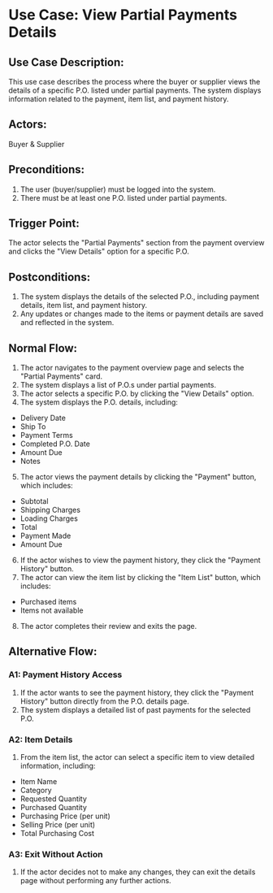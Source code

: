 ﻿# **Use Case: View Partial Payments Details**
## **Use Case Description:**
This use case describes the process where the buyer or supplier views the details of a specific P.O. listed under partial payments. The system displays information related to the payment, item list, and payment history.
## **Actors:**
Buyer & Supplier
## **Preconditions:**
1. The user (buyer/supplier) must be logged into the system.
2. There must be at least one P.O. listed under partial payments.
## **Trigger Point:**
The actor selects the "Partial Payments" section from the payment overview and clicks the "View Details" option for a specific P.O.
## **Postconditions:**
1. The system displays the details of the selected P.O., including payment details, item list, and payment history.
2. Any updates or changes made to the items or payment details are saved and reflected in the system.
## **Normal Flow:**
1. The actor navigates to the payment overview page and selects the "Partial Payments" card.
2. The system displays a list of P.O.s under partial payments.
3. The actor selects a specific P.O. by clicking the "View Details" option.
4. The system displays the P.O. details, including:
- Delivery Date
- Ship To
- Payment Terms
- Completed P.O. Date
- Amount Due
- Notes
5. The actor views the payment details by clicking the "Payment" button, which includes:
- Subtotal
- Shipping Charges
- Loading Charges
- Total
- Payment Made
- Amount Due
6. If the actor wishes to view the payment history, they click the "Payment History" button.
7. The actor can view the item list by clicking the "Item List" button, which includes:
- Purchased items
- Items not available
8. The actor completes their review and exits the page.
## **Alternative Flow:**
### **A1: Payment History Access**
1. If the actor wants to see the payment history, they click the "Payment History" button directly from the P.O. details page.
2. The system displays a detailed list of past payments for the selected P.O.
### **A2: Item Details**
1. From the item list, the actor can select a specific item to view detailed information, including:
- Item Name
- Category
- Requested Quantity
- Purchased Quantity
- Purchasing Price (per unit)
- Selling Price (per unit)
- Total Purchasing Cost
### **A3: Exit Without Action**
1. If the actor decides not to make any changes, they can exit the details page without performing any further actions.
